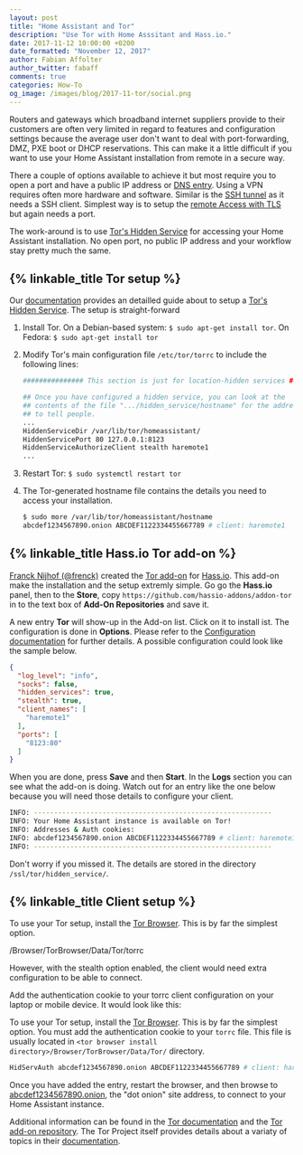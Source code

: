 ```yaml
---
layout: post
title: "Home Assistant and Tor"
description: "Use Tor with Home Asssitant and Hass.io."
date: 2017-11-12 10:00:00 +0200
date_formatted: "November 12, 2017"
author: Fabian Affolter
author_twitter: fabaff
comments: true
categories: How-To
og_image: /images/blog/2017-11-tor/social.png
---
```


Routers and gateways which broadband internet suppliers provide to their customers are often very limited in regard to features and configuration settings because the average user don't want to deal with port-forwarding, DMZ, PXE boot or DHCP reservations. This can make it a little difficult if you want to use your Home Assistant installation from remote in a secure way.

There a couple of options available to achieve it but most require you to open a port and have a public IP address or [DNS entry](/components/duckdns/). Using a VPN requires often more hardware and software. Similar is the [SSH tunnel](/blog/2017/11/02/secure-shell-tunnel/) as it needs a SSH client. Simplest way is to setup the [remote Access with TLS](/docs/ecosystem/certificates/lets_encrypt/) but again needs a port.

The work-around is to use [Tor's Hidden Service](https://www.torproject.org/docs/hidden-services.html.en) for accessing your Home Assistant installation. No open port, no public IP address and your workflow stay pretty much the same.

<!--more-->

## {% linkable_title Tor setup %}

Our [documentation](/docs/ecosystem/tor/) provides an detailled guide about to setup a [Tor's Hidden Service](https://www.torproject.org/docs/hidden-services.html.en). The setup is straight-forward

1. Install Tor. On a Debian-based system: `$ sudo apt-get install tor`. On Fedora: `$ sudo apt-get install tor`
2. Modify Tor's main configuration file `/etc/tor/torrc` to include the following lines:

    ```bash
    ############### This section is just for location-hidden services ###

    ## Once you have configured a hidden service, you can look at the
    ## contents of the file ".../hidden_service/hostname" for the address
    ## to tell people.
    ...
    HiddenServiceDir /var/lib/tor/homeassistant/
    HiddenServicePort 80 127.0.0.1:8123
    HiddenServiceAuthorizeClient stealth haremote1
    ...
    ```
3. Restart Tor: `$ sudo systemctl restart tor`
4. The Tor-generated hostname file contains the details you need to access your installation.

    ```bash
    $ sudo more /var/lib/tor/homeassistant/hostname
    abcdef1234567890.onion ABCDEF1122334455667789 # client: haremote1
    ```


## {% linkable_title Hass.io Tor add-on %}

[Franck Nijhof (@frenck)](https://github.com/frenck) created the [Tor add-on](https://github.com/hassio-addons/addon-tor) for [Hass.io](/hassio/). This add-on make the installation and the setup extremly simple. Go go the **Hass.io** panel, then to the **Store**, copy `https://github.com/hassio-addons/addon-tor` in to the text box of **Add-On Repositories** and save it.

A new entry **Tor** will show-up in the Add-on list. Click on it to install ist. The configuration is done in **Options**. Please refer to the [Configuration documentation](https://github.com/hassio-addons/addon-tor#configuration) for further details. A possible configuration could look like the sample below.


```json
{
  "log_level": "info",
  "socks": false,
  "hidden_services": true,
  "stealth": true,
  "client_names": [
    "haremote1"
  ],
  "ports": [
    "8123:80"
  ]
}
```

When you are done, press **Save** and then **Start**. In the **Logs** section you can see what the add-on is doing. Watch out for an entry like the one below because you will need those details to configure your client.

```bash
INFO: -----------------------------------------------------------
INFO: Your Home Assistant instance is available on Tor!
INFO: Addresses & Auth cookies:
INFO: abcdef1234567890.onion ABCDEF1122334455667789 # client: haremote1
INFO: -----------------------------------------------------------
```

Don't worry if you missed it. The details are stored in the directory `/ssl/tor/hidden_service/`.

## {% linkable_title Client setup %}
To use your Tor setup, install the [Tor Browser](https://www.torproject.org/projects/torbrowser.html.en). This is by far the simplest option.

<tor browser install directory>/Browser/TorBrowser/Data/Tor/torrc

However, with the stealth option enabled, the client would need extra configuration to be able to connect.

Add the authentication cookie to your torrc client configuration on your laptop or mobile device. It would look like this:

To use your Tor setup, install the [Tor Browser](https://www.torproject.org/projects/torbrowser.html.en). This is by far the simplest option. You must add the authentication cookie to your `torrc` file. This file is usually located in `<tor browser install directory>/Browser/TorBrowser/Data/Tor/` directory.

```bash
HidServAuth abcdef1234567890.onion ABCDEF1122334455667789 # client: haremote1
```

Once you have added the entry, restart the browser, and then browse to [abcdef1234567890.onion](abcdef1234567890.onion), the "dot onion" site address, to connect to your Home Assistant instance.

Additional information can be found in the [Tor documentation](/docs/ecosystem/tor/) and the [Tor add-on repository](https://github.com/hassio-addons/addon-tor). The Tor Project itself provides details about a variaty of topics in their  [documentation](https://www.torproject.org/docs/documentation.html.en).
